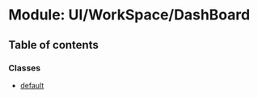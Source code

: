 # Module: UI/WorkSpace/DashBoard

## Table of contents

### Classes

- [default](../wiki/UI.WorkSpace.DashBoard.default)
